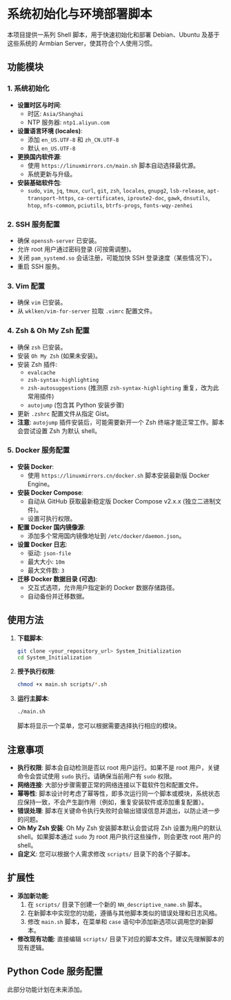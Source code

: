 # 系统初始化与环境部署脚本

本项目提供一系列 Shell 脚本，用于快速初始化和部署 Debian、Ubuntu 及基于这些系统的 Armbian Server，使其符合个人使用习惯。

## 功能模块

### 1. 系统初始化
- **设置时区与时间**:
    - 时区: `Asia/Shanghai`
    - NTP 服务器: `ntp1.aliyun.com`
- **设置语言环境 (locales)**:
    - 添加 `en_US.UTF-8` 和 `zh_CN.UTF-8`
    - 默认 `en_US.UTF-8`
- **更换国内软件源**:
    - 使用 `https://linuxmirrors.cn/main.sh` 脚本自动选择最优源。
    - 系统更新与升级。
- **安装基础软件包**:
    - `sudo`, `vim`, `jq`, `tmux`, `curl`, `git`, `zsh`, `locales`, `gnupg2`, `lsb-release`, `apt-transport-https`, `ca-certificates`, `iproute2-doc`, `gawk`, `dnsutils`, `htop`, `nfs-common`, `pciutils`, `btrfs-progs`, `fonts-wqy-zenhei`

### 2. SSH 服务配置
- 确保 `openssh-server` 已安装。
- 允许 root 用户通过密码登录 (可按需调整)。
- 关闭 `pam_systemd.so` 会话注册，可能加快 SSH 登录速度（某些情况下）。
- 重启 SSH 服务。

### 3. Vim 配置
- 确保 `vim` 已安装。
- 从 `wklken/vim-for-server` 拉取 `.vimrc` 配置文件。

### 4. Zsh & Oh My Zsh 配置
- 确保 `zsh` 已安装。
- 安装 `Oh My Zsh` (如果未安装)。
- 安装 Zsh 插件:
    - `evalcache`
    - `zsh-syntax-highlighting`
    - `zsh-autosuggestions` (推测原 `zsh-syntax-highlighting` 重复，改为此常用插件)
    - `autojump` (包含其 Python 安装步骤)
- 更新 `.zshrc` 配置文件从指定 Gist。
- **注意**: `autojump` 插件安装后，可能需要新开一个 Zsh 终端才能正常工作。脚本会尝试设置 Zsh 为默认 shell。

### 5. Docker 服务配置
- **安装 Docker**:
    - 使用 `https://linuxmirrors.cn/docker.sh` 脚本安装最新版 Docker Engine。
- **安装 Docker Compose**:
    - 自动从 GitHub 获取最新稳定版 Docker Compose v2.x.x (独立二进制文件)。
    - 设置可执行权限。
- **配置 Docker 国内镜像源**:
    - 添加多个常用国内镜像地址到 `/etc/docker/daemon.json`。
- **设置 Docker 日志**:
    - 驱动: `json-file`
    - 最大大小: `10m`
    - 最大文件数: `3`
- **迁移 Docker 数据目录 (可选)**:
    - 交互式选项，允许用户指定新的 Docker 数据存储路径。
    - 自动备份并迁移数据。

## 使用方法

1.  **下载脚本**:
    ```bash
    git clone <your_repository_url> System_Initialization
    cd System_Initialization
    ```
2.  **授予执行权限**:
    ```bash
    chmod +x main.sh scripts/*.sh
    ```

3.  **运行主脚本**:
    ```bash
    ./main.sh
    ```
    脚本将显示一个菜单，您可以根据需要选择执行相应的模块。

## 注意事项
-   **执行权限**: 脚本会自动检测是否以 root 用户运行。如果不是 root 用户，关键命令会尝试使用 `sudo` 执行。请确保当前用户有 `sudo` 权限。
-   **网络连接**: 大部分步骤需要正常的网络连接以下载软件包和配置文件。
-   **幂等性**: 脚本设计时考虑了幂等性，即多次运行同一个脚本或模块，系统状态应保持一致，不会产生副作用（例如，重复安装软件或添加重复配置）。
-   **错误处理**: 脚本在关键命令执行失败时会输出错误信息并退出，以防止进一步的问题。
-   **Oh My Zsh 安装**: Oh My Zsh 安装脚本默认会尝试将 Zsh 设置为用户的默认 shell。如果脚本通过 `sudo` 为 root 用户执行这些操作，则会更改 root 用户的 shell。
-   **自定义**: 您可以根据个人需求修改 `scripts/` 目录下的各个子脚本。

## 扩展性
-   **添加新功能**:
    1.  在 `scripts/` 目录下创建一个新的 `NN_descriptive_name.sh` 脚本。
    2.  在新脚本中实现您的功能，遵循与其他脚本类似的错误处理和日志风格。
    3.  修改 `main.sh` 脚本，在菜单和 `case` 语句中添加新选项以调用您的新脚本。
-   **修改现有功能**:
    直接编辑 `scripts/` 目录下对应的脚本文件。建议先理解脚本的现有逻辑。

## Python Code 服务配置
此部分功能计划在未来添加。

